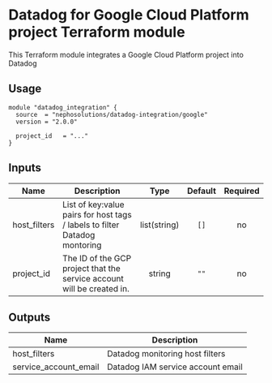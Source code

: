 # Datadog for Google Cloud Platform project Terraform module

This Terraform module integrates a Google Cloud Platform project into Datadog

## Usage

```hcl
module "datadog_integration" {
  source  = "nephosolutions/datadog-integration/google"
  version = "2.0.0"

  project_id   = "..."
}
```

<!-- BEGINNING OF PRE-COMMIT-TERRAFORM DOCS HOOK -->
## Inputs

| Name | Description | Type | Default | Required |
|------|-------------|:----:|:-----:|:-----:|
| host\_filters | List of key:value pairs for host tags / labels to filter Datadog montoring | list(string) | `[]` | no |
| project\_id | The ID of the GCP project that the service account will be created in. | string | `""` | no |

## Outputs

| Name | Description |
|------|-------------|
| host\_filters | Datadog monitoring host filters |
| service\_account\_email | Datadog IAM service account email |

<!-- END OF PRE-COMMIT-TERRAFORM DOCS HOOK -->
